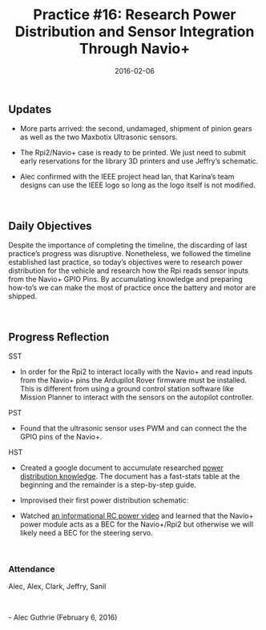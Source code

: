 ﻿---
date: 2016-02-06
layout: post
categories: jekyll update
title: "Practice #16: Research Power Distribution and Sensor Integration Through Navio+"
---

Updates
-------

-   More parts arrived: the second, undamaged, shipment of pinion gears as well
    as the two Maxbotix Ultrasonic sensors.

-   The Rpi2/Navio+ case is ready to be printed. We just need to submit early
    reservations for the library 3D printers and use Jeffry’s schematic.

-   Alec confirmed with the IEEE project head Ian, that Karina’s team designs
    can use the IEEE logo so long as the logo itself is not modified.

 

Daily Objectives
----------------

Despite the importance of completing the timeline, the discarding of last
practice’s progress was disruptive. Nonetheless, we followed the timeline
established last practice, so today’s objectives were to research power
distribution for the vehicle and research how the Rpi reads sensor inputs
from the Navio+ GPIO Pins. By accumulating knowledge and preparing how-to’s
we can make the most of practice once the battery and motor are shipped.

 

Progress Reflection
-------------------

SST

-   In order for the Rpi2 to interact locally with the Navio+ and read inputs
    from the Navio+ pins the Ardupilot Rover firmware must be installed. This is
    different from using a ground control station software like Mission Planner
    to interact with the sensors on the autopilot controller.

PST

-   Found that the ultrasonic sensor uses PWM and can connect the the GPIO pins
    of the Navio+.

HST

-   Created a google document to accumulate researched [power distribution
    knowledge](<https://docs.google.com/document/d/1fFmpxXabo6tUiT5DuqbfEh6qTOSzbjdLNjXhHZG77Ro/edit>).
    The document has a fast-stats table at the beginning and the remainder is a
    step-by-step guide.

-   Improvised their first power distribution schematic:

-   Watched [an informational RC power
    video](<A%20good%20summary%20of%20necessary%20components%20in%20RC%20power%20distribution:%20https://www.youtube.com/watch?v=DraFgiDELjI>)
    and learned that the Navio+ power module acts as a BEC for the Navio+/Rpi2
    but otherwise we will likely need a BEC for the steering servo.

 

### Attendance

Alec, Alex, Clark, Jeffry, Sanil

 

\- Alec Guthrie (February 6, 2016)

